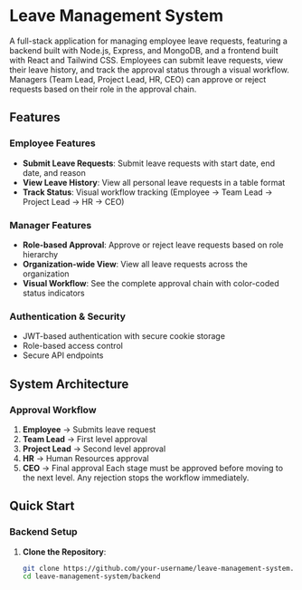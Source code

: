 # Leave Management System

A full-stack application for managing employee leave requests, featuring a backend built with Node.js, Express, and MongoDB, and a frontend built with React and Tailwind CSS. Employees can submit leave requests, view their leave history, and track the approval status through a visual workflow. Managers (Team Lead, Project Lead, HR, CEO) can approve or reject requests based on their role in the approval chain.

##  Features

### Employee Features
- **Submit Leave Requests**: Submit leave requests with start date, end date, and reason
- **View Leave History**: View all personal leave requests in a table format
- **Track Status**: Visual workflow tracking (Employee → Team Lead → Project Lead → HR → CEO)

### Manager Features
- **Role-based Approval**: Approve or reject leave requests based on role hierarchy
- **Organization-wide View**: View all leave requests across the organization
- **Visual Workflow**: See the complete approval chain with color-coded status indicators

### Authentication & Security
- JWT-based authentication with secure cookie storage
- Role-based access control
- Secure API endpoints

## System Architecture

### Approval Workflow
1. **Employee** → Submits leave request
2. **Team Lead** → First level approval
3. **Project Lead** → Second level approval  
4. **HR** → Human Resources approval
5. **CEO** → Final approval
Each stage must be approved before moving to the next level. Any rejection stops the workflow immediately.


## Quick Start


### Backend Setup

1. **Clone the Repository**:
   ```bash
   git clone https://github.com/your-username/leave-management-system.git
   cd leave-management-system/backend